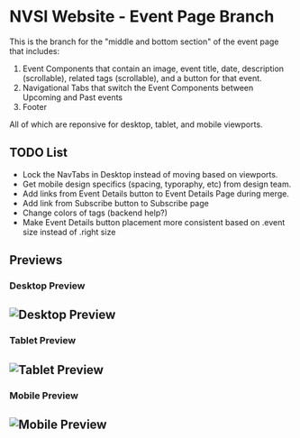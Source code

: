 # NVSI Website - Event Page Branch
This is the branch for the "middle and bottom section" of the event page that includes:
1. Event Components that contain an image, event title, date, description (scrollable), related tags (scrollable), and a button for that event.
2. Navigational Tabs that switch the Event Components between Upcoming and Past events
3. Footer

All of which are reponsive for desktop, tablet, and mobile viewports.

## TODO List
- Lock the NavTabs in Desktop instead of moving based on viewports.
- Get mobile design specifics (spacing, typoraphy, etc) from design team.
- Add links from Event Details button to Event Details Page during merge.
- Add link from Subscribe button to Subscribe page
- Change colors of tags (backend help?)
- Make Event Details button placement more consistent based on .event size instead of .right size

## Previews
### Desktop Preview
![Desktop Preview](https://github.com/include-davis/nvsi/blob/a89fd045e61f0e51801de457a951721b086004b4/preview%20images/desktop_preview.png)
---
### Tablet Preview
![Tablet Preview](https://github.com/include-davis/nvsi/blob/a89fd045e61f0e51801de457a951721b086004b4/preview%20images/tablet_preview.png)
---
### Mobile Preview
![Mobile Preview](https://github.com/include-davis/nvsi/blob/a89fd045e61f0e51801de457a951721b086004b4/preview%20images/mobile_preview.png)
---
